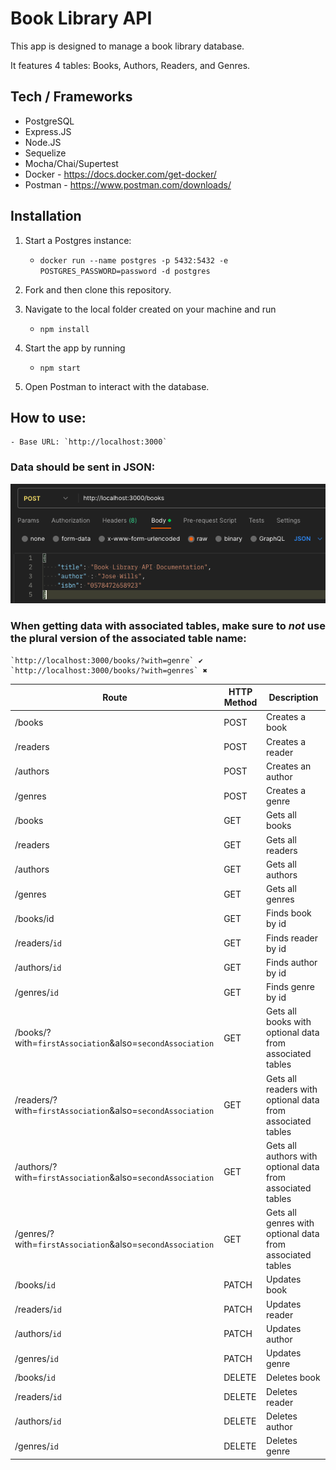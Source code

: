 # Book Library API

This app is designed to manage a book library database.

It features 4 tables: Books, Authors, Readers, and Genres.

## Tech / Frameworks

- PostgreSQL
- Express.JS
- Node.JS
- Sequelize
- Mocha/Chai/Supertest
- Docker - https://docs.docker.com/get-docker/
- Postman - https://www.postman.com/downloads/

## Installation

1. Start a Postgres instance:

    - `docker run --name postgres -p 5432:5432 -e POSTGRES_PASSWORD=password -d postgres`

2. Fork and then clone this repository.

3. Navigate to the local folder created on your machine and run

    - `npm install`

4. Start the app by running

    - `npm start`

5. Open Postman to interact with the database.


## How to use:

    - Base URL: `http://localhost:3000`

### Data should be sent in JSON:

![alt text](./images/Screenshot%202023-06-01%20at%2016.08.14.png)

### When getting data with associated tables, make sure to *not* use the plural version of the associated table name:

    `http://localhost:3000/books/?with=genre` ✔︎
    `http://localhost:3000/books/?with=genres` ✖︎

| Route | HTTP Method | Description |
| ----- | ------------| ------------|
| /books | POST | Creates a book 
| /readers | POST | Creates a reader 
| /authors | POST | Creates an author
| /genres | POST | Creates a genre
| /books | GET | Gets all books
| /readers | GET | Gets all readers
| /authors | GET | Gets all authors
| /genres | GET | Gets all genres
| /books/id | GET | Finds book by id
| /readers/`id` | GET | Finds reader by id
| /authors/`id` | GET | Finds author by id
| /genres/`id` | GET | Finds genre by id
| /books/?with=`firstAssociation`&also=`secondAssociation` | GET | Gets all books with optional data from associated tables
| /readers/?with=`firstAssociation`&also=`secondAssociation` | GET | Gets all readers with optional data from associated tables
| /authors/?with=`firstAssociation`&also=`secondAssociation` | GET | Gets all authors with optional data from associated tables
| /genres/?with=`firstAssociation`&also=`secondAssociation` | GET | Gets all genres with optional data from associated tables
| /books/`id` | PATCH | Updates book
| /readers/`id` | PATCH | Updates reader
| /authors/`id` | PATCH | Updates author
| /genres/`id` | PATCH | Updates genre
| /books/`id` | DELETE | Deletes book
| /readers/`id` | DELETE | Deletes reader
| /authors/`id` | DELETE | Deletes author
| /genres/`id` | DELETE | Deletes genre

